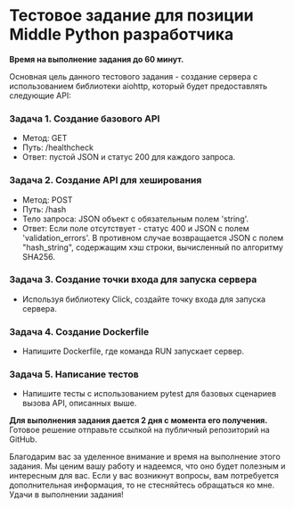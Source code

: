 # Тестовое задание для позиции Middle Python разработчика

**Время на выполнение задания до 60 минут.**

Основная цель данного тестового задания - создание сервера с использованием библиотеки aiohttp, который будет предоставлять следующие API:

### Задача 1. Создание базового API

- Метод: GET
- Путь: /healthcheck
- Ответ: пустой JSON и статус 200 для каждого запроса.

### Задача 2. Создание API для хеширования

- Метод: POST
- Путь: /hash
- Тело запроса: JSON объект с обязательным полем 'string'.
- Ответ: Если поле отсутствует - статус 400 и JSON с полем 'validation_errors'. В противном случае возвращается JSON с полем "hash_string", содержащим хэш строки, вычисленный по алгоритму SHA256.

### Задача 3. Создание точки входа для запуска сервера

- Используя библиотеку Click, создайте точку входа для запуска сервера.

### Задача 4. Создание Dockerfile

- Напишите Dockerfile, где команда RUN запускает сервер.

### Задача 5. Написание тестов

- Напишите тесты с использованием pytest для базовых сценариев вызова API, описанных выше.

**Для выполнения задания дается 2 дня с момента его получения.** Готовое решение отправьте ссылкой на публичный репозиторий на GitHub.

Благодарим вас за уделенное внимание и время на выполнение этого задания. Мы ценим вашу работу и надеемся, что оно будет полезным и интересным для вас. Если у вас возникнут вопросы, вам потребуется дополнительная информация, то не стесняйтесь обращаться ко мне. Удачи в выполнении задания!